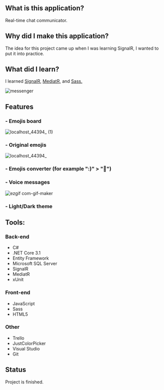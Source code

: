 ## What is this application?
Real-time chat communicator. 


## Why did I make this application?
The idea for this project came up when I was learning SignalR, I wanted to put it into practice. 

## What did I learn?
I learned <a href="https://dotnet.microsoft.com/apps/aspnet/signalr">SignalR</a>, <a href="https://medium.com/@ducmeit/net-core-using-cqrs-pattern-with-mediatr-part-1-55557e90931b">MediatR</a>, and <a href="https://sass-lang.com/">Sass.</a>

![messenger](https://user-images.githubusercontent.com/52860350/123298884-3f6def00-d519-11eb-9d9c-31052af42a6e.jpg)

## Features

### - Emojis board <br>
![localhost_44394_ (1)](https://user-images.githubusercontent.com/52860350/98682836-a8c33800-2364-11eb-8c92-fae8f0307f4a.png)


### - Original emojis <br>
![localhost_44394_](https://user-images.githubusercontent.com/52860350/98682277-086d1380-2364-11eb-8471-fe4c034ded13.png)

### - Emojis converter (for example ":)" > "🙂")

### - Voice messages <br>
![ezgif com-gif-maker](https://user-images.githubusercontent.com/52860350/98684180-289dd200-2366-11eb-8d87-6d236a1a4ce8.gif)

### - Light/Dark theme
 
## Tools: 
### Back-end
 * C#
 * .NET Core 3.1
 * Entity Framework
 * Microsoft SQL Server
 * SignalR
 * MediatR
 * xUnit

### Front-end
 * JavaScript
 * Sass
 * HTML5

### Other
 * Trello
 * JustColorPicker
 * Visual Studio
 * Git
 
## Status
Project is finished.
 
 


